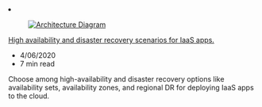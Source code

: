 <!-- This file is automatically generated by build/architectures/build_index.py. Any updates will be lost. -->

<!-- markdownlint-disable MD033 -->

<li class="grid-item item-column" data-categories="Management and Governance ">
<article class="card">
    <div class="card-header has-margin-bottom-none" aria-hidden="true">
        <figure class="image diagram has-height-175 has-overflow-hidden level">
            <a href="/azure/architecture/example-scenario/infrastructure/iaas-high-availability-disaster-recovery"><img src="/azure/architecture/browse/thumbs/iaas-high-availability-disaster-recovery.png" class="diagram" alt="Architecture Diagram" data-linktype="relative-path"></a>
        </figure>
    </div>
    <div class="card-content">
        <a class="card-content-title has-margin-top-none" href="/azure/architecture/example-scenario/infrastructure/iaas-high-availability-disaster-recovery">
            <p>High availability and disaster recovery scenarios for IaaS apps.</p>
        </a>
        <ul class="card-content-metadata">
            <li>4/06/2020</li>
            <li>7 min read</li>
        </ul>
        <p class="card-content-description">Choose among high-availability and disaster recovery options like availability sets, availability zones, and regional DR for deploying IaaS apps to the cloud.</p>
        <div class="bottom-to-top-fade is-hidden-mobile"></div>
    </div>
</article>
</li>
